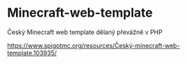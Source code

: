 # Minecraft-web-template
Český Minecraft web template dělaný převážně v PHP

https://www.spigotmc.org/resources/Český-minecraft-web-template.103935/
